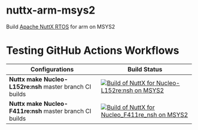 # nuttx-arm-msys2
Build [Apache NuttX RTOS](https://github.com/apache/nuttx) for arm on MSYS2
# Testing GitHub Actions Workflows

| Configurations | Build Status |
| ------------ | - |
| **Nuttx make Nucleo-L152re:nsh** master branch CI builds | [![Build of NuttX for Nucleo-L152re:nsh on MSYS2](https://github.com/simbit18/nuttx-arm-msys2/actions/workflows/MSYS2_Nucleo_L152re_nsh.yml/badge.svg)](https://github.com/simbit18/nuttx-arm-msys2/actions/workflows/MSYS2_Nucleo_L152re_nsh.yml) |
| **Nuttx make Nucleo-F411re:nsh** master branch CI builds | [![Build of NuttX for Nucleo_F411re_nsh on MSYS2](https://github.com/simbit18/nuttx-arm-msys2/actions/workflows/MSYS2_Nucleo_F411re_nsh.yml/badge.svg)](https://github.com/simbit18/nuttx-arm-msys2/actions/workflows/MSYS2_Nucleo_F411re_nsh.yml) |

